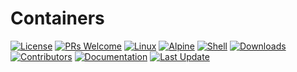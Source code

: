# Containers

[![License](https://img.shields.io/github/license/jrfernandodasilva/containers.svg)](LICENSE)
[![PRs Welcome](https://img.shields.io/badge/PRs-welcome-brightgreen.svg?style=flat-square)](http://makeapullrequest.com)
[![Linux](https://img.shields.io/badge/Linux-FCC624?style=flat&logo=linux&logoColor=white)](https://www.linux.org/)
[![Alpine](https://img.shields.io/badge/Alpine-blue?logo=alpinelinux&style=flat&logoColor=white)](https://alpinelinux.org/)
[![Shell](https://img.shields.io/badge/Shell-5391FE?style=flat&logo=gnu-bash&logoColor=white)](https://www.gnu.org/software/bash/)
[![Downloads](https://img.shields.io/github/downloads/jrfernandodasilva/golang-roadmap/total.svg?v1)](https://github.com/jrfernandodasilva/golang-roadmap/releases)
[![Contributors](https://img.shields.io/github/contributors/jrfernandodasilva/containers.svg)](https://github.com/jrfernandodasilva/containers/graphs/contributors)
[![Documentation](https://img.shields.io/badge/docs-latest-blue.svg)](https://github.com/jrfernandodasilva/containers/wiki)
[![Last Update](https://img.shields.io/github/last-commit/jrfernandodasilva/containers.svg)](https://github.com/jrfernandodasilva/containers/commits/main)
